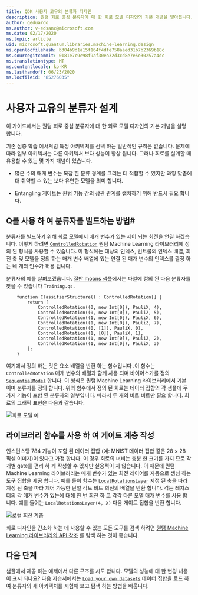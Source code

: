 ```yaml
---
title: QDK 사용자 고유의 분류자 디자인
description: 퀀텀 회로 중심 분류자에 대 한 회로 모델 디자인의 기본 개념을 알아봅니다.
author: geduardo
ms.author: v-edsanc@microsoft.com
ms.date: 02/17/2020
ms.topic: article
uid: microsoft.quantum.libraries.machine-learning.design
ms.openlocfilehash: b304b9d1a15f164f4dfe758aaed31b7b2369b18c
ms.sourcegitcommit: 0181e7c9e98f9af30ea32d3cd8e7e5e30257a4dc
ms.translationtype: MT
ms.contentlocale: ko-KR
ms.lasthandoff: 06/23/2020
ms.locfileid: "85276035"
---
```

# <a name="design-your-own-classifier"></a>사용자 고유의 분류자 설계

이 가이드에서는 퀀텀 회로 중심 분류자에 대 한 회로 모델 디자인의 기본 개념을 설명 합니다.

기존 심층 학습 에서처럼 특정 아키텍처를 선택 하는 일반적인 규칙은 없습니다. 문제에 따라 일부 아키텍처는 다른 아키텍처 보다 성능이 향상 됩니다. 그러나 회로를 설계할 때 유용할 수 있는 몇 가지 개념이 있습니다.

- 많은 수의 매개 변수는 복잡 한 분류 경계를 그리는 데 적합할 수 있지만 과잉 맞춤에 더 취약할 수 있는 보다 유연한 모델을 의미 합니다.

- Entangling 게이트는 퀀텀 기능 간의 상관 관계를 캡처하기 위해 반드시 필요 합니다.

## <a name="how-to-build-a-classifier-with-q"></a>Q를 사용 하 여 분류자를 빌드하는 방법\#

분류자를 빌드하기 위해 회로 모델에서 매개 변수가 있는 제어 되는 회전을 연결 하겠습니다. 이렇게 하려면 [`ControlledRotation`](xref:microsoft.quantum.machinelearning.controlledrotation) 퀀텀 Machine Learning 라이브러리에 정의 된 형식을 사용할 수 있습니다. 이 형식에는 대상의 인덱스, 컨트롤의 인덱스 배열, 회전 축 및 모델을 정의 하는 매개 변수 배열에 있는 연결 된 매개 변수의 인덱스를 결정 하는 네 개의 인수가 허용 됩니다.

분류자의 예를 살펴보겠습니다. [절반 moons 샘플](https://github.com/microsoft/Quantum/tree/master/samples/machine-learning/half-moons)에서는 파일에 정의 된 다음 분류자를 찾을 수 있습니다 `Training.qs` .

```qsharp
    function ClassifierStructure() : ControlledRotation[] {
        return [
            ControlledRotation((0, new Int[0]), PauliX, 4),
            ControlledRotation((0, new Int[0]), PauliZ, 5),
            ControlledRotation((1, new Int[0]), PauliX, 6),
            ControlledRotation((1, new Int[0]), PauliZ, 7),
            ControlledRotation((0, [1]), PauliX, 0),
            ControlledRotation((1, [0]), PauliX, 1),
            ControlledRotation((1, new Int[0]), PauliZ, 2),
            ControlledRotation((1, new Int[0]), PauliX, 3)
        ];
    }
 ```

여기에서 정의 하는 것은 요소 배열을 반환 하는 함수입니다 .이 함수는 `ControlledRotation` 매개 변수의 배열과 함께 사용 되며 바이어스가를 정의 [`SequentialModel`](xref:microsoft.quantum.machinelearning.sequentialmodel) 합니다. 이 형식은 퀀텀 Machine Learning 라이브러리에서 기본 이며 분류자를 정의 합니다. 위의 함수에서 정의 된 회로는 데이터 집합의 각 샘플에 두 가지 기능이 포함 된 분류자의 일부입니다. 따라서 두 개의 비트 비트만 필요 합니다. 회로의 그래픽 표현은 다음과 같습니다.

 ![회로 모델 예](~/media/circuit_model_1.PNG)

## <a name="use-the-library-functions-to-write-layers-of-gates"></a>라이브러리 함수를 사용 하 여 게이트 계층 작성

인스턴스당 784 기능이 포함 된 데이터 집합 (예: MNIST 데이터 집합 같은 28 × 28 픽셀 이미지)이 있다고 가정 합니다. 이 경우 회로의 너비는 충분 한 크기를 가지 므로 각 개별 gate를 편리 하 게 작성할 수 있지만 실용적이 지 않습니다. 이 때문에 퀀텀 Machine Learning 라이브러리는 매개 변수가 있는 회전 레이어를 자동으로 생성 하는 도구 집합을 제공 합니다. 예를 들어 함수는 [`LocalRotationsLayer`](xref:microsoft.quantum.machinelearning.localrotationslayer) 지정 된 축을 따라 지정 된 축을 따라 제어 가능한 단일 각도 비트 회전의 배열을 반환 합니다. 각는 레지스터의 각 매개 변수가 있는에 대해 한 번 회전 하 고 각각 다른 모델 매개 변수를 사용 합니다. 예를 들어는 `LocalRotationsLayer(4, X)` 다음 게이트 집합을 반환 합니다.

 ![로컬 회전 계층](~/media/local_rotations_layer.PNG)

회로 디자인을 간소화 하는 데 사용할 수 있는 모든 도구를 검색 하려면 [퀀텀 Machine Learning 라이브러리의 API 참조](xref:microsoft.quantum.machinelearning) 를 탐색 하는 것이 좋습니다.

## <a name="next-steps"></a>다음 단계

 샘플에서 제공 하는 예제에서 다른 구조를 시도 합니다. 모델의 성능에 대 한 변경 내용이 표시 되나요? 다음 자습서에서는 [`Load your own datasets`](xref:microsoft.quantum.libraries.machine-learning.load) 데이터 집합을 로드 하 여 분류자의 새 아키텍처를 시험해 보고 탐색 하는 방법을 배웁니다.

